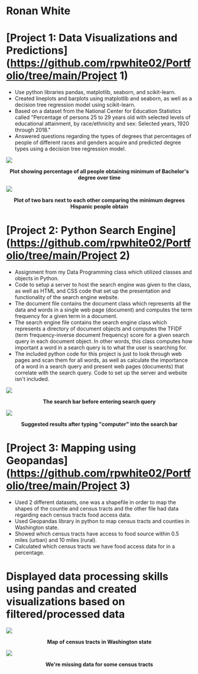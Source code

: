 # Ronan White

# [Project 1: Data Visualizations and Predictions](https://github.com/rpwhite02/Portfolio/tree/main/Project 1)
* Use python libraries pandas, matplotlib, seaborn, and scikit-learn.
* Created lineplots and barplots using matplotlib and seaborn, as well as a decision tree regression model using scikit-learn.
* Based on a dataset from the National Center for Education Statistics called "Percentage of persons 25 to 29 years old with
selected levels of educational attainment, by race/ethnicity and sex: Selected years, 1920 through 2018."
* Answered questions regarding the types of degrees that percentages of people of different races and genders acquire and predicted
degree types using a decision tree regression model.

![](/images/lineplot.png)
<figcaption align = "center">
<b> Plot showing percentage of all people obtaining minimum of Bachelor's degree over time</b>
</figcaption>


![](/images/hispanicplot.png)
<figcaption align = "center">
<b>Plot of two bars next to each other comparing the minimum degrees Hispanic people obtain</b>
</figcaption>


# [Project 2: Python Search Engine](https://github.com/rpwhite02/Portfolio/tree/main/Project 2)
* Assignment from my Data Programming class which utilized classes and objects in Python.
* Code to setup a server to host the search engine was given to the class, as well as HTML and CSS
code that set up the presentation and functionality of the search engine website.
* The document file contains the document class which represents all the data and words in a
single web page (document) and computes the term frequency for a given term in a document.
* The search engine file contains the search engine class which represents a directory of document
objects and computes the TFIDF (term frequency-inverse document frequency) score for a given
search query in each document object. In other words, this class computes how important a word
in a search query is to what the user is searching for.
* The included python code for this project is just to look through web pages and scan them for all words, as
well as calculate the importance of a word in a search query and present web pages (documents) that
correlate with the search query. Code to set up the server and website isn't included.

![](/images/searchbar.png)
<figcaption align = "center">
<b>The search bar before entering search query</b>
</figcaption>


![](/images/searchresults.png)
<figcaption align = "center">
<b>Suggested results after typing "computer" into the search bar</b>
</figcaption>


# [Project 3: Mapping using Geopandas](https://github.com/rpwhite02/Portfolio/tree/main/Project 3)
* Used 2 different datasets, one was a shapefile in order to map the shapes of the countie and census tracts and
the other file had data regarding each census tracts food access data.
* Used Geopandas library in python to map census tracts and counties in Washington state.
* Showed which census tracts have access to food source within 0.5 miles (urban) and 10 miles (rural).
* Calculated which census tracts we have food access data for in a percentage.
# Displayed data processing skills using pandas and created visualizations based on filtered/processed data

![](/images/censustractmap.png)
<figcaption align = "center">
<b>Map of census tracts in Washington state</b>
</figcaption>


![](/images/censustractpopulations.png)
<figcaption align = "center">
<b>We're missing data for some census tracts</b>
</figcaption>
